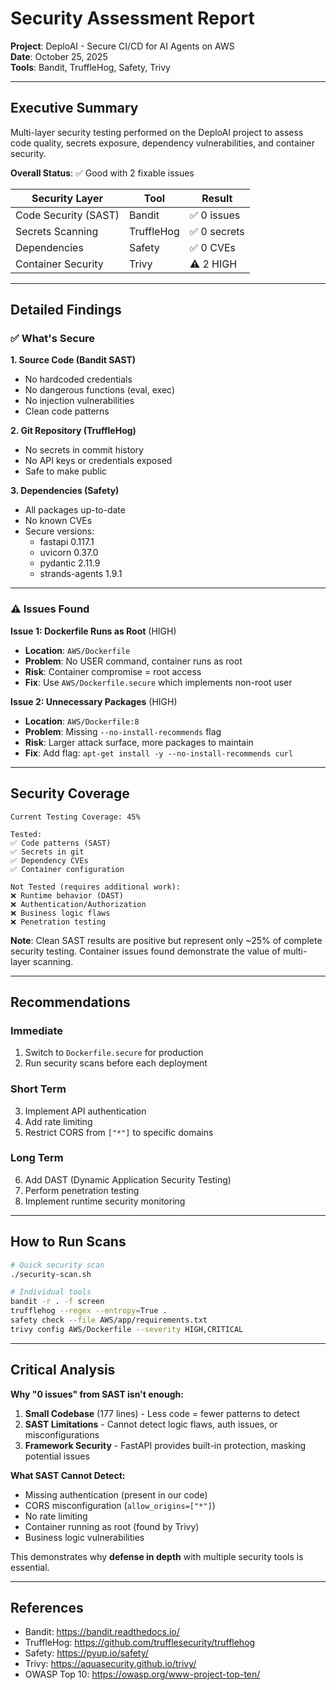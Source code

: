 # Security Assessment Report
**Project**: DeploAI - Secure CI/CD for AI Agents on AWS  
**Date**: October 25, 2025  
**Tools**: Bandit, TruffleHog, Safety, Trivy

---

## Executive Summary

Multi-layer security testing performed on the DeploAI project to assess code quality, secrets exposure, dependency vulnerabilities, and container security.

**Overall Status**: ✅ Good with 2 fixable issues

| Security Layer | Tool | Result |
|---------------|------|---------|
| Code Security (SAST) | Bandit | ✅ 0 issues |
| Secrets Scanning | TruffleHog | ✅ 0 secrets |
| Dependencies | Safety | ✅ 0 CVEs |
| Container Security | Trivy | ⚠️ 2 HIGH |

---

## Detailed Findings

### ✅ What's Secure

**1. Source Code (Bandit SAST)**
- No hardcoded credentials
- No dangerous functions (eval, exec)
- No injection vulnerabilities
- Clean code patterns

**2. Git Repository (TruffleHog)**
- No secrets in commit history
- No API keys or credentials exposed
- Safe to make public

**3. Dependencies (Safety)**
- All packages up-to-date
- No known CVEs
- Secure versions:
  - fastapi 0.117.1
  - uvicorn 0.37.0
  - pydantic 2.11.9
  - strands-agents 1.9.1

---

### ⚠️ Issues Found

**Issue 1: Dockerfile Runs as Root** (HIGH)
- **Location**: `AWS/Dockerfile`
- **Problem**: No USER command, container runs as root
- **Risk**: Container compromise = root access
- **Fix**: Use `AWS/Dockerfile.secure` which implements non-root user

**Issue 2: Unnecessary Packages** (HIGH)
- **Location**: `AWS/Dockerfile:8`
- **Problem**: Missing `--no-install-recommends` flag
- **Risk**: Larger attack surface, more packages to maintain
- **Fix**: Add flag: `apt-get install -y --no-install-recommends curl`

---

## Security Coverage

```
Current Testing Coverage: 45%

Tested:
✅ Code patterns (SAST)
✅ Secrets in git
✅ Dependency CVEs
✅ Container configuration

Not Tested (requires additional work):
❌ Runtime behavior (DAST)
❌ Authentication/Authorization
❌ Business logic flaws
❌ Penetration testing
```

**Note**: Clean SAST results are positive but represent only ~25% of complete security testing. Container issues found demonstrate the value of multi-layer scanning.

---

## Recommendations

### Immediate
1. Switch to `Dockerfile.secure` for production
2. Run security scans before each deployment

### Short Term
3. Implement API authentication
4. Add rate limiting
5. Restrict CORS from `["*"]` to specific domains

### Long Term
6. Add DAST (Dynamic Application Security Testing)
7. Perform penetration testing
8. Implement runtime security monitoring

---

## How to Run Scans

```bash
# Quick security scan
./security-scan.sh

# Individual tools
bandit -r . -f screen
trufflehog --regex --entropy=True .
safety check --file AWS/app/requirements.txt
trivy config AWS/Dockerfile --severity HIGH,CRITICAL
```

---

## Critical Analysis

**Why "0 issues" from SAST isn't enough:**

1. **Small Codebase** (177 lines) - Less code = fewer patterns to detect
2. **SAST Limitations** - Cannot detect logic flaws, auth issues, or misconfigurations
3. **Framework Security** - FastAPI provides built-in protection, masking potential issues

**What SAST Cannot Detect:**
- Missing authentication (present in our code)
- CORS misconfiguration (`allow_origins=["*"]`)
- No rate limiting
- Container running as root (found by Trivy)
- Business logic vulnerabilities

This demonstrates why **defense in depth** with multiple security tools is essential.

---

## References

- Bandit: https://bandit.readthedocs.io/
- TruffleHog: https://github.com/trufflesecurity/trufflehog
- Safety: https://pyup.io/safety/
- Trivy: https://aquasecurity.github.io/trivy/
- OWASP Top 10: https://owasp.org/www-project-top-ten/

